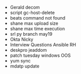 * Gerald decom
* script gc-host-delete
* beats command not found
* shane max upload size
* shane max time execution
* srl py branch may19
* Okta Nicky
* Interview Questions Ansible RH
* deskpro jeaddom
* patch tuesday windows OOS
* yum sync
* mdatp update
